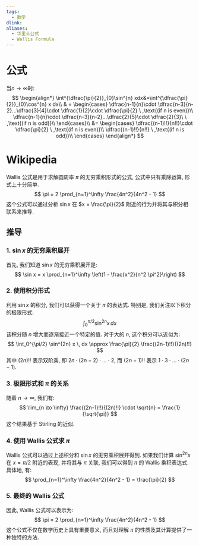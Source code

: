 ```yaml
---
tags:
  - 数学
dlink: 
aliases:
  - 华里士公式
  - Wallis Formula
---
```

# 公式
当$n\to\infty$时: 
$$
\begin{align*}
\int^{\dfrac{\pi}{2}}_{0}\sin^{n} xdx&=\int^{\dfrac{\pi}{2}}_{0}\cos^{n} x dx\\
& = 
\begin{cases} 
\dfrac{n-1}{n}\cdot \dfrac{n-3}{n-2}...\dfrac{3}{4}\cdot \dfrac{1}{2}\cdot \dfrac{\pi}{2} \ ,\text{(if n is even)}\\ 
\dfrac{n-1}{n}\cdot \dfrac{n-3}{n-2}...\dfrac{2}{5}\cdot \dfrac{2}{3}\ \ ,\text{(if n is odd)}\\ 
\end{cases}\\
&= \begin{cases} \dfrac{(n-1)!!}{n!!}\cdot \dfrac{\pi}{2} \  ,\text{(if n is even)}\\ \dfrac{(n-1)!!}{n!!} \  ,\text{(if n is odd)}\\ 
\end{cases}
\end{align*}
$$

# Wikipedia
Wallis 公式是用于求解圆周率 $\pi$ 的无穷乘积形式的公式, 公式中只有乘除运算, 形式上十分简单. 
$$ \pi = 2 \prod_{n=1}^\infty \frac{4n^2}{4n^2 - 1} $$
这个公式可以通过分析 $\sin x$ 在 $x = \frac{\pi}{2}$ 附近的行为并将其与积分相联系来推导. 
## 推导
### 1. $\sin x$ 的无穷乘积展开
首先, 我们知道 $\sin x$ 的无穷乘积展开是: 
$$ \sin x = x \prod_{n=1}^\infty \left(1 - \frac{x^2}{n^2 \pi^2}\right) $$
### 2. 使用积分形式
利用 $\sin x$ 的积分, 我们可以获得一个关于 $\pi$ 的表达式. 特别是, 我们关注以下积分的极限形式: 
$$ \int_0^{\pi/2} \sin^{2n} x \, dx $$
该积分随 $n$ 增大而逐渐接近一个特定的值. 对于大的 $n$, 这个积分可以近似为: 
$$ \int_0^{\pi/2} \sin^{2n} x \, dx \approx \frac{\pi}{2} \frac{(2n-1)!!}{(2n)!!} $$
其中 $(2n)!!$ 表示双阶乘, 即 $2n \cdot (2n-2) \cdot \ldots \cdot 2$, 而 $(2n-1)!!$ 表示 $1 \cdot 3 \cdot \ldots \cdot (2n-1)$. 
### 3. 极限形式和 $\pi$ 的关系
随着 $n \to \infty$, 我们有: 
$$ \lim_{n \to \infty} \frac{(2n-1)!!}{(2n)!!} \cdot \sqrt{n} = \frac{1}{\sqrt{\pi}} $$
这个结果基于 Stirling 的近似. 
### 4. 使用 Wallis 公式求 $\pi$
Wallis 公式可以通过上述积分和 $\sin x$ 的无穷乘积展开得到. 如果我们计算 $\sin^{2n} x$ 在 $x = \pi/2$ 附近的表现, 并将其与 $\pi$ 关联, 我们可以得到 $\pi$ 的 Wallis 乘积表达式. 具体地, 有: 
$$ \prod_{n=1}^\infty \frac{4n^2}{4n^2 - 1} = \frac{\pi}{2} $$
### 5. 最终的 Wallis 公式
因此, Wallis 公式可以表示为: 
$$ \pi = 2 \prod_{n=1}^\infty \frac{4n^2}{4n^2 - 1} $$
这个公式不仅在数学历史上具有重要意义, 而且对理解 $\pi$ 的性质及其计算提供了一种独特的方法. 


